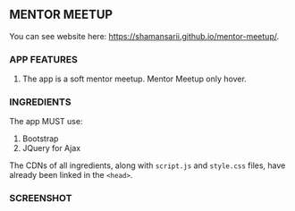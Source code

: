 MENTOR MEETUP
-------------
You can see website here: https://shamansarii.github.io/mentor-meetup/.

### APP FEATURES

1. The app is a soft mentor meetup. Mentor Meetup only hover. 

### INGREDIENTS

The app MUST use:
1. Bootstrap
2. JQuery for Ajax

The CDNs of all ingredients, along with `script.js` and `style.css` files, have already been linked in the `<head>`.
 
### SCREENSHOT
